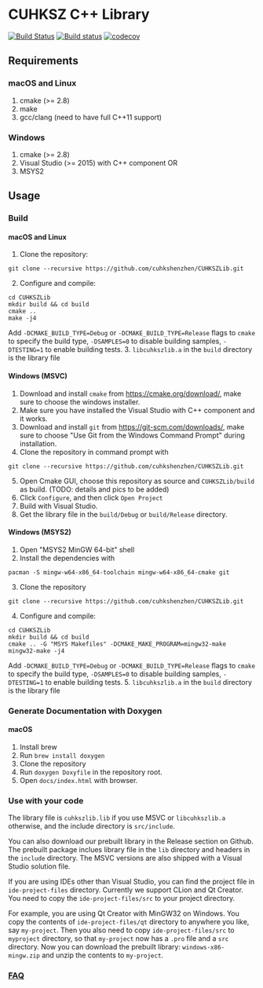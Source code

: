 # CUHKSZ C++ Library

[![Build Status](https://travis-ci.org/cuhkshenzhen/CUHKSZLib.svg?branch=master)](https://travis-ci.org/cuhkshenzhen/CUHKSZLib)
[![Build status](https://ci.appveyor.com/api/projects/status/634a6wrw9xheiu0e/branch/master?svg=true)](https://ci.appveyor.com/project/alesiong/cuhkszlib-cmxvy/branch/master)
[![codecov](https://codecov.io/gh/cuhkshenzhen/CUHKSZLib/branch/master/graph/badge.svg)](https://codecov.io/gh/cuhkshenzhen/CUHKSZLib)

## Requirements
### macOS and Linux
1. cmake (>= 2.8)
2. make
3. gcc/clang (need to have full C++11 support)

### Windows
1. cmake (>= 2.8)
2. Visual Studio (>= 2015) with C++ component OR
3. MSYS2

## Usage
### Build

#### macOS and Linux
1. Clone the repository:
```
git clone --recursive https://github.com/cuhkshenzhen/CUHKSZLib.git
```
2. Configure and compile:
```
cd CUHKSZLib
mkdir build && cd build
cmake ..
make -j4
```
Add `-DCMAKE_BUILD_TYPE=Debug` or `-DCMAKE_BUILD_TYPE=Release` flags to `cmake` to specify the build type, `-DSAMPLES=0` to disable building samples, `-DTESTING=1` to enable building tests.
3. `libcuhkszlib.a` in the `build` directory is the library file

#### Windows (MSVC)
1. Download and install `cmake` from https://cmake.org/download/, make sure to choose the windows installer.
2. Make sure you have installed the Visual Studio with C++ component and it works.
3. Download and install `git` from https://git-scm.com/downloads/, make sure to choose "Use Git from the Windows Command Prompt" during installation.
4. Clone the repository in command prompt with
```
git clone --recursive https://github.com/cuhkshenzhen/CUHKSZLib.git
```
5. Open Cmake GUI, choose this repository as source and `CUHKSZLib/build` as build. (TODO: details and pics to be added)
6. Click `Configure`, and then click `Open Project`
7. Build with Visual Studio.
8. Get the library file in the `build/Debug` or `build/Release` directory.

#### Windows (MSYS2)
1. Open "MSYS2 MinGW 64-bit" shell
2. Install the dependencies with
```
pacman -S mingw-w64-x86_64-toolchain mingw-w64-x86_64-cmake git
```
3. Clone the repository
```
git clone --recursive https://github.com/cuhkshenzhen/CUHKSZLib.git
```
4. Configure and compile:
```
cd CUHKSZLib
mkdir build && cd build
cmake .. -G "MSYS Makefiles" -DCMAKE_MAKE_PROGRAM=mingw32-make
mingw32-make -j4
```
Add `-DCMAKE_BUILD_TYPE=Debug` or `-DCMAKE_BUILD_TYPE=Release` flags to `cmake` to specify the build type, `-DSAMPLES=0` to disable building samples, `-DTESTING=1` to enable building tests.
5. `libcuhkszlib.a` in the `build` directory is the library file

### Generate Documentation with Doxygen
#### macOS
1. Install brew
2. Run `brew install doxygen`
3. Clone the repository
4. Run `doxygen Doxyfile` in the repository root.
5. Open `docs/index.html` with browser.

### Use with your code
The library file is `cuhkszlib.lib` if you use MSVC or `libcuhkszlib.a` otherwise, and the include directory is `src/include`.

You can also download our prebuilt library in the Release section on Github. The prebuilt package inclues library file in the `lib` directory and headers in the `include` directory. The MSVC versions are also shipped with a Visual Studio solution file.

If you are using IDEs other than Visual Studio, you can find the project file in `ide-project-files` directory. Currently we support CLion and Qt Creator. You need to copy the `ide-project-files/src` to your project directory.

For example, you are using Qt Creator with MinGW32 on Windows. You copy the contents of `ide-project-files/qt` directory to anywhere you like, say `my-project`. Then you also need to copy `ide-project-files/src` to `myproject` directory, so that `my-project` now has a `.pro` file and a `src` directory. Now you can download the prebuilt library: `windows-x86-mingw.zip` and unzip the contents to `my-project`.

### [FAQ](https://github.com/cuhkshenzhen/CUHKSZLib/wiki/FAQ)
